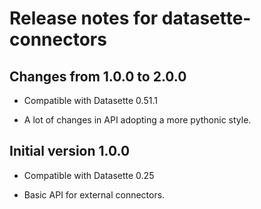 # Release notes for datasette-connectors


## Changes from 1.0.0 to 2.0.0

* Compatible with Datasette 0.51.1

* A lot of changes in API adopting a more pythonic style.


## Initial version 1.0.0

* Compatible with Datasette 0.25

* Basic API for external connectors.
